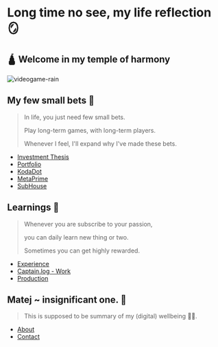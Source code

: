 # Long time no see, my life reflection 🪞

## 🛕 Welcome in my temple of harmony

![videogame-rain](/images/videogame-rain.gif)

## My few small bets 🎲

> In life, you just need few small bets.
> 
> Play long-term games, with long-term players.
> 
> Whenever I feel, I'll expand why I've made these bets.

- [Investment Thesis](investment_thesis.md)
- [Portfolio](portfolio.md)
- [KodaDot](https://kodadot.xyz)
- [MetaPrime](https://metaprime.network)
- [SubHouse](subhouse.md)

## Learnings 🧠

> Whenever you are subscribe to your passion, 
> 
> you can daily learn new thing or two. 
> 
> Sometimes you can get highly rewarded.  

- [Experience](experience.md)
- [Captain.log - Work](work.md)
- [Production](production.md)

## Matej ~ insignificant one. 🤖

> This is supposed to be summary of my (digital) wellbeing 💆‍♂️.
- [About](about.md)
- [Contact](contact.md)
